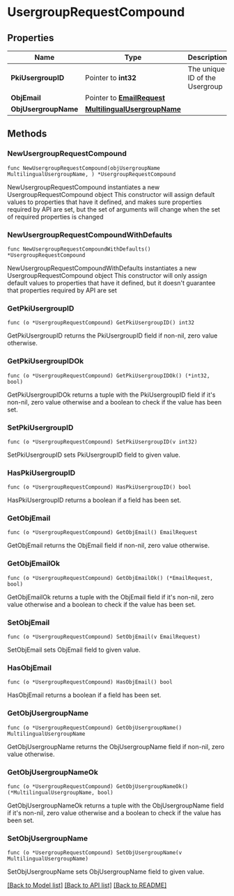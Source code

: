 # UsergroupRequestCompound

## Properties

Name | Type | Description | Notes
------------ | ------------- | ------------- | -------------
**PkiUsergroupID** | Pointer to **int32** | The unique ID of the Usergroup | [optional] 
**ObjEmail** | Pointer to [**EmailRequest**](EmailRequest.md) |  | [optional] 
**ObjUsergroupName** | [**MultilingualUsergroupName**](MultilingualUsergroupName.md) |  | 

## Methods

### NewUsergroupRequestCompound

`func NewUsergroupRequestCompound(objUsergroupName MultilingualUsergroupName, ) *UsergroupRequestCompound`

NewUsergroupRequestCompound instantiates a new UsergroupRequestCompound object
This constructor will assign default values to properties that have it defined,
and makes sure properties required by API are set, but the set of arguments
will change when the set of required properties is changed

### NewUsergroupRequestCompoundWithDefaults

`func NewUsergroupRequestCompoundWithDefaults() *UsergroupRequestCompound`

NewUsergroupRequestCompoundWithDefaults instantiates a new UsergroupRequestCompound object
This constructor will only assign default values to properties that have it defined,
but it doesn't guarantee that properties required by API are set

### GetPkiUsergroupID

`func (o *UsergroupRequestCompound) GetPkiUsergroupID() int32`

GetPkiUsergroupID returns the PkiUsergroupID field if non-nil, zero value otherwise.

### GetPkiUsergroupIDOk

`func (o *UsergroupRequestCompound) GetPkiUsergroupIDOk() (*int32, bool)`

GetPkiUsergroupIDOk returns a tuple with the PkiUsergroupID field if it's non-nil, zero value otherwise
and a boolean to check if the value has been set.

### SetPkiUsergroupID

`func (o *UsergroupRequestCompound) SetPkiUsergroupID(v int32)`

SetPkiUsergroupID sets PkiUsergroupID field to given value.

### HasPkiUsergroupID

`func (o *UsergroupRequestCompound) HasPkiUsergroupID() bool`

HasPkiUsergroupID returns a boolean if a field has been set.

### GetObjEmail

`func (o *UsergroupRequestCompound) GetObjEmail() EmailRequest`

GetObjEmail returns the ObjEmail field if non-nil, zero value otherwise.

### GetObjEmailOk

`func (o *UsergroupRequestCompound) GetObjEmailOk() (*EmailRequest, bool)`

GetObjEmailOk returns a tuple with the ObjEmail field if it's non-nil, zero value otherwise
and a boolean to check if the value has been set.

### SetObjEmail

`func (o *UsergroupRequestCompound) SetObjEmail(v EmailRequest)`

SetObjEmail sets ObjEmail field to given value.

### HasObjEmail

`func (o *UsergroupRequestCompound) HasObjEmail() bool`

HasObjEmail returns a boolean if a field has been set.

### GetObjUsergroupName

`func (o *UsergroupRequestCompound) GetObjUsergroupName() MultilingualUsergroupName`

GetObjUsergroupName returns the ObjUsergroupName field if non-nil, zero value otherwise.

### GetObjUsergroupNameOk

`func (o *UsergroupRequestCompound) GetObjUsergroupNameOk() (*MultilingualUsergroupName, bool)`

GetObjUsergroupNameOk returns a tuple with the ObjUsergroupName field if it's non-nil, zero value otherwise
and a boolean to check if the value has been set.

### SetObjUsergroupName

`func (o *UsergroupRequestCompound) SetObjUsergroupName(v MultilingualUsergroupName)`

SetObjUsergroupName sets ObjUsergroupName field to given value.



[[Back to Model list]](../README.md#documentation-for-models) [[Back to API list]](../README.md#documentation-for-api-endpoints) [[Back to README]](../README.md)



